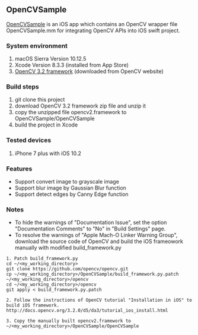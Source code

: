 ## OpenCVSample

[OpenCVSample](https://github.com/tobyliu-sw/OpenCVSample) is an iOS app which contains an OpenCV wrapper file OpenCVSample.mm for integrating OpenCV APIs into iOS swift project.


### System environment

1. macOS Sierra Version 10.12.5
2. Xcode Version 8.3.3 (installed from App Store)
3. [OpenCV 3.2 framework](https://sourceforge.net/projects/opencvlibrary/files/opencv-ios/3.2.0/opencv-3.2.0-ios-framework.zip/download) (downloaded from OpenCV website)

### Build steps

1. git clone this project
2. download OpenCV 3.2 framework zip file and unzip it
3. copy the unzipped file opencv2.framework to OpenCVSample/OpenCVSample
4. build the project in Xcode


### Tested devices

1. iPhone 7 plus with iOS 10.2


### Features

- Support convert image to grayscale image
- Support blur image by Gaussian Blur function
- Support detect edges by Canny Edge function


### Notes

- To hide the warnings of "Documentation Issue", set the option "Documentation Comments" to "No" in "Build Settings" page.
- To resolve the warnings of "Apple Mach-O Linker Warning Group", download the source code of OpenCV and build the iOS frameowork manually with modified build_framework.py
```
1. Patch build_framework.py
cd ~/<my_working_directory>
git clone https://github.com/opencv/opencv.git
cp ~/<my_working_directory>/OpenCVSample/build_framework.py.patch ~/<my_working_directory>/opencv
cd ~/<my_working_directory>/opencv
git apply < build_framework.py.patch

2. Follow the instructions of OpenCV tutorial "Installation in iOS" to build iOS framework.
http://docs.opencv.org/3.2.0/d5/da3/tutorial_ios_install.html

3. Copy the manually built opencv2.framework to ~/<my_working_directory>/OpenCVSample/OpenCVSample
```
